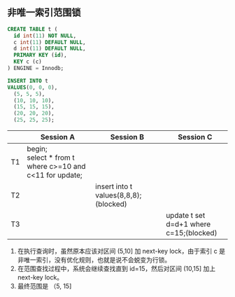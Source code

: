 ## 非唯一索引范围锁

```sql
CREATE TABLE t (
  id int(11) NOT NULL,
  c int(11) DEFAULT NULL,
  d int(11) DEFAULT NULL,
  PRIMARY KEY (id),
  KEY c (c)
) ENGINE = Innodb;

INSERT INTO t
VALUES(0, 0, 0),
  (5, 5, 5),
  (10, 10, 10),
  (15, 15, 15),
  (20, 20, 20),
  (25, 25, 25);
```

|     | Session A                                                     | Session B                             | Session C                               |
| --- | ------------------------------------------------------------- | ------------------------------------- | --------------------------------------- |
| T1  | begin;<br />select \* from t where c>=10 and c<11 for update; |                                       |                                         |
| T2  |                                                               | insert into t values(8,8,8);(blocked) |                                         |
| T3  |                                                               |                                       | update t set d=d+1 where c=15;(blocked) |

1. 在执行查询时，虽然原本应该对区间 (5,10] 加 next-key lock，由于索引 c 是非唯一索引，没有优化规则，也就是说不会蜕变为行锁。
2. 在范围查找过程中，系统会继续查找直到 id=15，然后对区间 (10,15] 加上 next-key lock。
3. 最终范围是 （5, 15]
